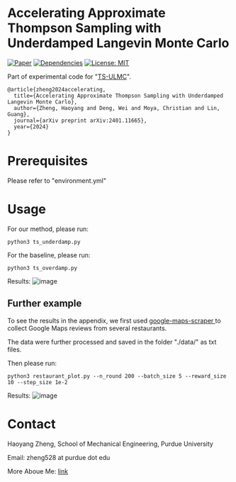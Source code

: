 # Accelerating Approximate Thompson Sampling with Underdamped Langevin Monte Carlo
[![Paper](https://img.shields.io/badge/PRML-238:2611--2619-orange)](https://proceedings.mlr.press/v238/zheng24b.html)
[![Dependencies](https://img.shields.io/badge/Python-3.10.0-yellow)](https://github.com/haoyangzheng1996/ts_ulmc/blob/main/environment.yml)
[![License: MIT](https://img.shields.io/badge/License-MIT-brightgreen.svg)](https://github.com/haoyangzheng1996/ts_ulmc/blob/main/LICENSE.md)

Part of experimental code for "[TS-ULMC](https://arxiv.org/abs/2401.11665)".

```
@article{zheng2024accelerating,
  title={Accelerating Approximate Thompson Sampling with Underdamped Langevin Monte Carlo},
  author={Zheng, Haoyang and Deng, Wei and Moya, Christian and Lin, Guang},
  journal={arXiv preprint arXiv:2401.11665},
  year={2024}
}
```

# Prerequisites
Please refer to "environment.yml" 

# Usage
For our method, please run:
```
python3 ts_underdamp.py
```
For the baseline, please run:
```
python3 ts_overdamp.py
```
Results:
![image](https://github.com/haoyangzheng1996/ts_ulmc/assets/38525155/6989cfa6-45a0-4b1f-ac53-9e85b55206b7)

## Further example
To see the results in the appendix, we first used [google-maps-scraper
](https://github.com/omkarcloud/google-maps-scraper) to collect Google Maps reviews from several restaurants.

The data were further processed and saved in the folder "./data/" as txt files.

Then please run:
```
python3 restaurant_plot.py --n_round 200 --batch_size 5 --reward_size 10 --step_size 1e-2
```
Results:
![image](https://github.com/haoyangzheng1996/ts_ulmc/assets/38525155/45d343c0-97f8-4799-9dd2-e28502e778be)


# Contact
Haoyang Zheng, School of Mechanical Engineering, Purdue University

Email: zheng528 at purdue dot edu

More Aboue Me: [link](https://haoyangzheng.github.io/)
